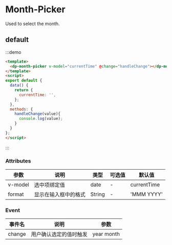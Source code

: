 # Month-Picker

Used to select the month.
## default


:::demo 

```html
<template>
  <dp-month-picker v-model="currentTime" @change="handleChange"></dp-month-picker>
</template>
<script>
export default {
  data() {
    return {
      currentTime: '',
    };
  },
  methods: {
    handleChange(value){
      console.log(value);
    }
  }
};
</script>
```

:::

### Attributes

| 参数   | 说明           | 类型    | 可选值                                               | 默认值   |
| ------- | -------------- | ------- | --------------------------------------------- | --------- |
| v-model    | 选中项绑定值      | date   | -                                        | currentTime |
| format   | 显示在输入框中的格式         | String	  |       -                         |'MMM YYYY'  |

### Event
| 事件名   | 说明            | 参数   |
| ------- | ------------------- | --------- |
| change   | 用户确认选定的值时触发     |  year month  |
